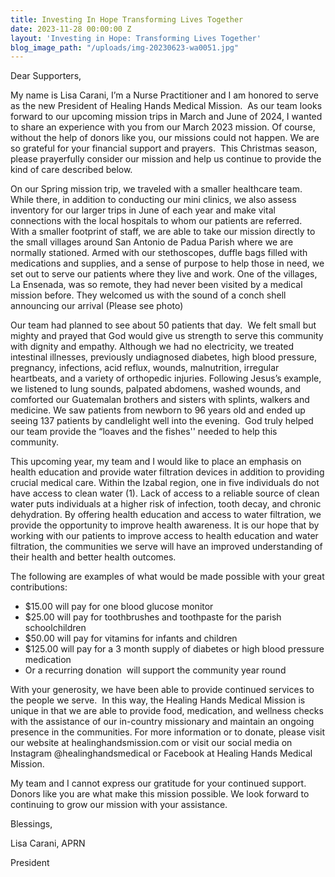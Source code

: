 ```yaml
---
title: Investing In Hope Transforming Lives Together
date: 2023-11-28 00:00:00 Z
layout: 'Investing in Hope: Transforming Lives Together'
blog_image_path: "/uploads/img-20230623-wa0051.jpg"
---
```


Dear Supporters,

My name is Lisa Carani, I’m a Nurse Practitioner and I am honored to serve as the new President of Healing Hands Medical Mission.&nbsp; As our team looks forward to our upcoming mission trips in March and June of 2024, I wanted to share an experience with you from our March 2023 mission. Of course, without the help of donors like you, our missions could not happen. We are so grateful for your financial support and prayers.&nbsp; This Christmas season, please prayerfully consider our mission and help us continue to provide the kind of care described below.&nbsp;

On our Spring mission trip, we traveled with a smaller healthcare team.&nbsp; While there, in addition to conducting our mini clinics, we also assess inventory for our larger trips in June of each year and make vital connections with the local hospitals to whom our patients are referred.&nbsp; With a smaller footprint of staff, we are able to take our mission directly to the small villages around San Antonio de Padua Parish where we are normally stationed. Armed with our stethoscopes, duffle bags filled with medications and supplies, and a sense of purpose to help those in need, we set out to serve our patients where they live and work. One of the villages, La Ensenada, was so remote, they had never been visited by a medical mission before. They welcomed us with the sound of a conch shell announcing our arrival (Please see photo)

Our team had planned to see about 50 patients that day.&nbsp; We felt small but mighty and prayed that God would give us strength to serve this community with dignity and empathy. Although we had no electricity, we treated intestinal illnesses, previously undiagnosed diabetes, high blood pressure, pregnancy, infections, acid reflux, wounds, malnutrition, irregular heartbeats, and a variety of orthopedic injuries. Following Jesus’s example, we listened to lung sounds, palpated abdomens, washed wounds, and comforted our Guatemalan brothers and sisters with splints, walkers and medicine. We saw patients from newborn to 96 years old and ended up seeing 137 patients by candlelight well into the evening.&nbsp; God truly helped our team provide the “loaves and the fishes'' needed to help this community.

This upcoming year, my team and I would like to place an emphasis on health education and provide water filtration devices in addition to providing crucial medical care. Within the Izabal region, one in five individuals do not have access to clean water (1). Lack of access to a reliable source of clean water puts individuals at a higher risk of infection, tooth decay, and chronic dehydration. By offering health education and access to water filtration, we provide the opportunity to improve health awareness. It is our hope that by working with our patients to improve access to health education and water filtration, the communities we serve will have an improved understanding of their health and better health outcomes.

The following are examples of what would be made possible with your great contributions:

* $15.00 will pay for one blood glucose monitor
* $25.00 will pay for toothbrushes and toothpaste for the parish schoolchildren&nbsp;
* $50.00 will pay for vitamins for infants and children
* $125.00 will pay for a 3 month supply of diabetes or high blood pressure medication
* Or a recurring donation&nbsp; will support the community year round

With your generosity, we have been able to provide continued services to the people we serve.&nbsp; In this way, the Healing Hands Medical Mission is unique in that we are able to provide food, medication, and wellness checks with the assistance of our in-country missionary and maintain an ongoing presence in the communities. For more information or to donate, please visit our website at healinghandsmission.com or visit our social media on Instagram @healinghandsmedical or Facebook at Healing Hands Medical Mission.&nbsp;

My team and I cannot express our gratitude for your continued support. Donors like you are what make this mission possible. We look forward to continuing to grow our mission with your assistance.&nbsp;

Blessings,&nbsp;

Lisa Carani, APRN&nbsp;&nbsp;

President